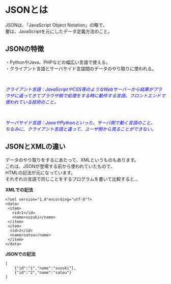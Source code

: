 # JSONとは
JSONは、「JavaScript Object Notation」の略で、<br>
要は、JavaScriptを元にしたデータ定義方法のこと。<br>

## JSONの特徴
・PythonやJava、PHPなどの幅広い言語で使える。<br>
・クライアント言語とサーバサイド言語間のデータのやり取りに使われる。<br>

<br>
<span style="color: blue; ">

*クライアント言語：JavaScriptやCSS等のようなWebサーバーから結果がブラウザに返ってきてブラウザ側で処理をする時に動作する言語。フロントエンドで使われている技術のこと。*

</span>

<br>

<span style="color:blue;">

*サーバサイド言語：JavaやPythonといった、サーバ側で動く言語のこと。<br>
ちなみに、クライアント言語と違って、ユーザ側から見ることができない。*

</span>

## JSONとXMLの違い
データのやり取りをするにあたって、XMLというものもあります。<br>
これは、JSONが登場する前から使われていたもので、<br>
HTMLの記法が元になっています。<br>
それぞれの言語で同じことをするプログラムを書いて比較すると...

**XMLでの記法**
```
<?xml version="1.0"encording="utf-8"?>
<data>
 <item>
   <id>1</id>
   <name>suzuki</name>
 </item>
 <item>
  <id>2</id>
  <name>satou</name>
 </item>
</data>
```

**JSONでの記法**
```
[
    {"id":"1","name":"suzuki"},
    {"id":"2","name":"satou"}
]